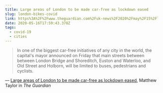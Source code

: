 ```yaml
---
title: Large areas of London to be made car-free as lockdown eased
slug: london-bikes-covid
link: https%3A%2F%2Fwww.theguardian.com%2Fuk-news%2F2020%2Fmay%2F15%2Flarge-areas-of-london-to-be-made-car-free-as-lockdown-eased
date: 2020-05-16T17:59:43.378Z
tags:
  - covid-19
  - cities
---
```


> In one of the biggest car-free initiatives of any city in the world, the capital's mayor announced on Friday that main streets between between London Bridge and Shoreditch, Euston and Waterloo, and Old Street and Holborn, will be limited to buses, pedestrians and cyclists.

&mdash; [Large areas of London to be made car-free as lockdown eased](https://www.theguardian.com/uk-news/2020/may/15/large-areas-of-london-to-be-made-car-free-as-lockdown-eased), Matthew Taylor in _The Guardian_